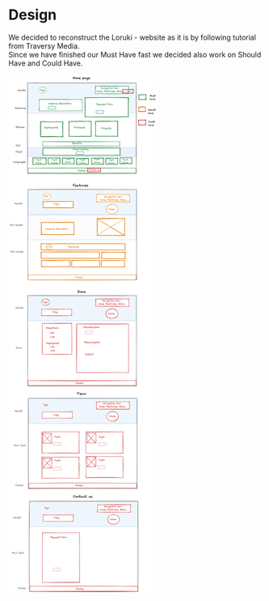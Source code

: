 # Design

We decided to reconstruct the Loruki - website as it is by following tutorial
from Traversy Media.  
Since we have finished our Must Have fast we decided also work on Should Have
and Could Have.

![alt](/public/Design.png)
